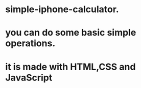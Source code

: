 # simple-iphone-calculator.
# you can do some basic simple operations.
# it is made with HTML,CSS and JavaScript

